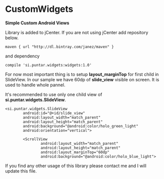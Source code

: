 # CustomWidgets


**Simple Custom Android Views**

Library is added to jCenter. If you are not using jCenter add repository below.

```
maven { url "http://dl.bintray.com/janez/maven" }
```
and dependency
```
compile 'si.puntar.widgets:widgets:1.0'
```


For now most important thing is to setup **layout_marginTop** for first child in SlideView. In our sample we have 60dp of **slide_view** visible on screen. It is used to handle whole pannel.

It's recommended to use only one child view of **si.puntar.widgets.SlideView**. 
```
<si.puntar.widgets.SlideView
        android:id="@+id/slide_view"
        android:layout_width="match_parent"
        android:layout_height="match_parent"
        android:background="@android:color/holo_green_light"
        android:orientation="vertical">

        <ScrollView
                android:layout_width="match_parent"
                android:layout_height="match_parent"
                android:layout_marginTop="60dp"
                android:background="@android:color/holo_blue_light">
```

If you find any other usage of this library please contact me and I will update this file.

